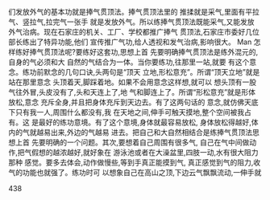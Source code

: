 们发放外气的基本功就是捧气贯顶法。捧气贯顶法里的
推揉就是采气,里面有平拉气、竖拉气,拉完气一张手
就是发放外气。所以练捧气贯顶法既能采气,又能发放
外气治病。现在石家庄的机关、工厂、学校都推广捧气
贯顶法,石家庄市委好几位部长练出了特异功能,他们
宣传推广气功,给人透视和发气治病,影响很大。
Man
怎样练好捧气贯顶法呢?要练好这套功,思想上首
先要明确捧气贯顶法是练外混元的,自身的气必须和大
自然的气结合为一体。当你要练功,往那里一站,就要
有这个意念。练功前默念的几句口诀,头两句是“顶天
立地,形松意充”。所谓“顶天立地”就是站在那里意念
头顶着天,脚踩着地。如果不会用意念这样想,就可以
想头顶有一股气往外冒,头皮没有了,头和天连上了,地
气和脚连上了。所谓“形松意充”就是形体放松,意念
充斥全身,并且把身体充斥到天边去。有了这两句话的
意念,就仿佛天底下只有我一人,周围什么都没有,我
在天地之间,伸手可触天摸地,整个空间被我占有。这
是最好的练功意境。有了这个意境,身体就最容易放松,
身体放松得越好,体内的气就越易出来,外边的气越易
进去。把自己和大自然相结合是练捧气贯顶法思想上首
先要明确的一个问题。其次,要想着自己周围有很多气,
自己在气中间做动作,把气假想的越浓越好,就好象在
游泳池或者在大澡盆里,四肢一动,水有很大阻力那种
感觉。要多去体会,动作做慢些,等到手真正能摸到气,
真正感觉到气的阻力,收气的功能也就强了。练功时可
以想象自己在高山之顶,下边云气飘飘流动,一伸手就

438
